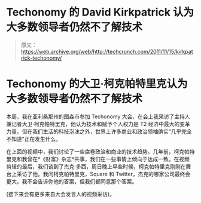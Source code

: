 # Techonomy 的 David Kirkpatrick 认为大多数领导者仍然不了解技术

> 原文：<https://web.archive.org/web/http://techcrunch.com/2011/11/15/kirkpatrick-techonomy/>

# Techonomy 的大卫·柯克帕特里克认为大多数领导者仍然不了解技术

本周，我在亚利桑那州的图森市参加 Techonomy 大会，在会上我采访了主持人兼记者大卫·柯克帕特里克，他认为技术和赋予个人权力是 T2 经济中最大的变革力量。但在我们生活的科技泡沫之外，世界上许多商业和政治领袖确实“几乎完全不知道”正在发生什么。

在上面的视频中，我们讨论了一些席卷政治和商业的技术趋势。几年前，柯克帕特里克和我曾在*《财富》杂志*共事，我们在一些事情上倾向于达成一致。在视频剪辑的最后，我们谈到了杰克·多西，周日晚上早些时候，柯克帕特里克刚刚在舞台上采访了他。我问柯克帕特里克，Square 和 Twitter，杰克的哪家公司最终会更大。我不会告诉你他的答案，但我们都同意那个答案。

(接下来会有更多来自大会发言人的视频采访)。
